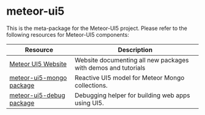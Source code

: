 # meteor-ui5
This is the meta-package for the Meteor-UI5 project.  Please refer to the following resources for Meteor-UI5 components:

| Resource | Description |
| -------- | ----------- |
| [Meteor UI5 Website](http://meteor-ui5.propellerlabs.com) | Website documenting all new packages with demos and tutorials |
| [meteor-ui5-mongo package](https://github.com/propellerlabsio/meteor-ui5-mongo) | Reactive UI5 model for Meteor Mongo collections. |
| [meteor-ui5-debug package](https://github.com/propellerlabsio/meteor-ui5-debug) | Debugging helper for building web apps using UI5. |

